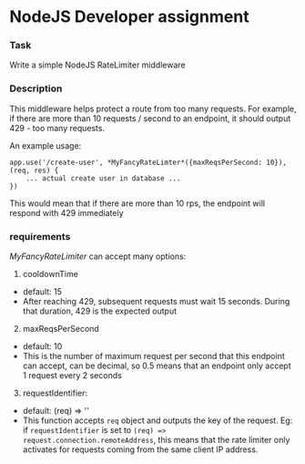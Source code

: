 # NodeJS Developer assignment

### Task
Write a simple NodeJS RateLimiter middleware

### Description
This middleware helps protect a route from too many requests.
For example, if there are more than 10 requests / second to an endpoint, it should output 429 - too many requests.

An example usage:

    app.use('/create-user', *MyFancyRateLimter*({maxReqsPerSecond: 10}), (req, res) {
        ... actual create user in database ...
    })

This would mean that if there are more than 10 rps, the endpoint will respond with 429 immediately

### requirements
*MyFancyRateLimiter* can accept many options:
1. cooldownTime
- default: 15
- After reaching 429, subsequent requests must wait 15 seconds. During that duration, 429 is the expected output

2. maxReqsPerSecond
- default: 10
- This is the number of maximum request per second that this endpoint can accept, can be decimal, so 0.5 means that an endpoint only accept 1 request every 2 seconds

3. requestIdentifier:
- default: (req) => ''
- This function accepts `req` object and outputs the key of the request. Eg: if `requestIdentifier` is set to `(req) => request.connection.remoteAddress`, this means that the rate limiter only activates for requests coming from the same client IP address.